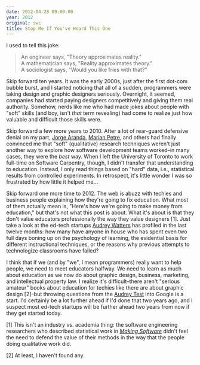 ```yaml
---
date: 2012-04-28 09:00:00
year: 2012
original: swc
title: Stop Me If You've Heard This One
---
```

<p>I used to tell this joke:</p>
<blockquote><p>An engineer says, "Theory approximates reality."<br />
A mathematician says, "Reality approximates theory."<br />
A sociologist says, "Would you like fries with that?"</p></blockquote>
<p>Skip forward ten years. It was the early 2000s, just after the first dot-com bubble burst, and I started noticing that all of a sudden, programmers were taking design and graphic designers seriously. Overnight, it seemed, companies had started paying designers competitively and giving them real authority. Somehow, nerds like me who had made jokes about people with "soft" skills (and boy, isn't <em>that</em> term revealing) had come to realize just how valuable and difficult those skills were.</p>
<p>Skip forward a few more years to 2010. After a lot of rear-guard defensive denial on my part, <a href="http://catenary.wordpress.com/about/">Jorge Aranda</a>, <a href="http://mcs.open.ac.uk/mp8/">Marian Petre</a>, and others had finally convinced me that "soft" (qualitative) research techniques weren't just another way to explore how software development teams worked–in many cases, they were the <em>best</em> way. When I left the University of Toronto to work full-time on Software Carpentry, though, I didn't transfer that understanding to education. Instead, I only read things based on "hard" data, i.e., statistical results from controlled experiments. In retrospect, it's little wonder I was so frustrated by how little it helped me…</p>
<p>Skip forward one more time to 2012. The web is abuzz with techies and business people explaining how they're going to fix education. What most of them actually mean is, "Here's how we're going to make money from education," but that's not what this post is about. What it's about is that they don't value educators professionally the way they value designers [1]. Just take a look at the ed-tech startups <a href="http://hackeducation.com/">Audrey Watters</a> has profiled in the last twelve months: how many have anyone in house who has spent even two full days boning up on the psychology of learning, the evidential basis for different instructional techniques, or the reasons why previous attempts to technologize classrooms have failed?</p>
<p>I think that if we (and by "we", I mean programmers) really want to help people, we need to meet educators halfway. We need to learn as much about education as we now do about graphic design, business, marketing, and intellectual property law. I realize it's difficult–there aren't "serious amateur" books about education for techies like there are about graphic design [2]–but throwing questions from the <a href="http://hackeducation.com/2012/03/17/what-every-techie-should-know-about-education/">Audrey Test</a> into Google is a start. I'd certainly be a lot further ahead if I'd done that two years ago, and I suspect most ed-tech startups will be further ahead two years from now if they get started today.</p>
<p>[1] This isn't an industry vs. academia thing: the software engineering researchers who described statistical work in <a href="http://www.amazon.com/Making-Software-Really-Works-Believe/dp/0596808321"><cite>Making Software</cite></a> didn't feel the need to defend the value of their methods in the way that the people doing qualitative work did.</p>
<p>[2] At least, I haven't found any.</p>
